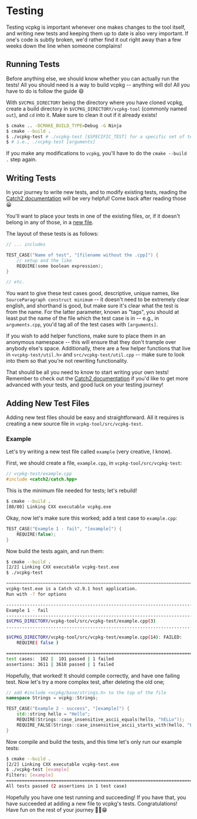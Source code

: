 # Testing

Testing vcpkg is important whenever one makes changes to the tool itself, and
writing new tests and keeping them up to date is also very important. If one's
code is subtly broken, we'd rather find it out right away than a few weeks down
the line when someone complains!

## Running Tests

Before anything else, we should know whether you can actually run the tests!
All you should need is a way to build vcpkg -- anything will do! All you have to
do is follow the guide 😄

With `$VCPKG_DIRECTORY` being the directory where you have cloned vcpkg, create
a build directory in `$VCPKG_DIRECTORY/vcpkg-tool` (commonly named `out`), and
`cd` into it. Make sure to clean it out if it already exists!

```sh
$ cmake .. -DCMAKE_BUILD_TYPE=Debug -G Ninja
$ cmake --build .
$ ./vcpkg-test # ./vcpkg-test [$SPECIFIC_TEST] for a specific set of tests
$ # i.e., ./vcpkg-test [arguments]
```

If you make any modifications to `vcpkg`, you'll have to do the
`cmake --build .` step again.

## Writing Tests

In your journey to write new tests, and to modify existing tests, reading the
[Catch2 documentation] will be very helpful! Come back after reading those 😀

You'll want to place your tests in one of the existing files, or, if it doesn't
belong in any of those, in a [new file](#adding-new-test-files).

The layout of these tests is as follows:

```cpp
// ... includes

TEST_CASE("Name of test", "[filename without the .cpp]") {
    // setup and the like
    REQUIRE(some boolean expression);
}

// etc.
```

You want to give these test cases good, descriptive, unique names, like
`SourceParagraph construct minimum` -- it doesn't need to be extremely clear
english, and shorthand is good, but make sure it's clear what the test is from
the name. For the latter parameter, known as "tags", you should at least put the
name of the file which the test case is in -- e.g., in `arguments.cpp`, you'd
tag all of the test cases with `[arguments]`.

If you wish to add helper functions, make sure to place them in an anonymous
namespace -- this will ensure that they don't trample over anybody else's
space. Additionally, there are a few helper functions that live in
`<vcpkg-test/util.h>` and `src/vcpkg-test/util.cpp` -- make sure to look into
them so that you're not rewriting functionality.

That should be all you need to know to start writing your own tests!
Remember to check out the [Catch2 documentation]
if you'd like to get more advanced with your tests,
and good luck on your testing journey!

## Adding New Test Files

Adding new test files should be easy and straightforward. All it requires is
creating a new source file in `vcpkg-tool/src/vcpkg-test`.

### Example

Let's try writing a new test file called `example` (very creative, I know).

First, we should create a file, `example.cpp`, in `vcpkg-tool/src/vcpkg-test`:

```cpp
// vcpkg-test/example.cpp
#include <catch2/catch.hpp>
```

This is the minimum file needed for tests; let's rebuild!

```sh
$ cmake --build .
[80/80] Linking CXX executable vcpkg.exe
```

Okay, now let's make sure this worked; add a test case to `example.cpp`:

```cpp
TEST_CASE("Example 1 - fail", "[example]") {
    REQUIRE(false);
}
```

Now build the tests again, and run them:

```sh
$ cmake --build .
[2/2] Linking CXX executable vcpkg-test.exe
$ ./vcpkg-test

~~~~~~~~~~~~~~~~~~~~~~~~~~~~~~~~~~~~~~~~~~~~~~~~~~~~~~~~~~~~~~~~~~~~~~~~~~~~~~~
vcpkg-test.exe is a Catch v2.9.1 host application.
Run with -? for options

-------------------------------------------------------------------------------
Example 1 - fail
-------------------------------------------------------------------------------
$VCPKG_DIRECTORY/vcpkg-tool/src/vcpkg-test/example.cpp(3)
...............................................................................

$VCPKG_DIRECTORY/vcpkg-tool/src/vcpkg-test/example.cpp(14): FAILED:
    REQUIRE( false )

===============================================================================
test cases:  102 |  101 passed | 1 failed
assertions: 3611 | 3610 passed | 1 failed
```

Hopefully, that worked! It should compile correctly, and have one failing test.
Now let's try a more complex test, after deleting the old one;

```cpp
// add #include <vcpkg/base/strings.h> to the top of the file
namespace Strings = vcpkg::Strings;

TEST_CASE("Example 2 - success", "[example]") {
    std::string hello = "Hello";
    REQUIRE(Strings::case_insensitive_ascii_equals(hello, "hELLo"));
    REQUIRE_FALSE(Strings::case_insensitive_ascii_starts_with(hello, "E"));
}
```

Now compile and build the tests, and this time let's only run our example tests:

```sh
$ cmake --build .
[2/2] Linking CXX executable vcpkg-test.exe
$ ./vcpkg-test [example]
Filters: [example]
===============================================================================
All tests passed (2 assertions in 1 test case)
```

Hopefully you have one test running and succeeding! If you have that, you have
succeeded at adding a new file to vcpkg's tests. Congratulations! Have fun on
the rest of your journey 🐱‍👤😁

[Catch2 documentation]: https://github.com/catchorg/Catch2/blob/master/docs/tutorial.md#top
